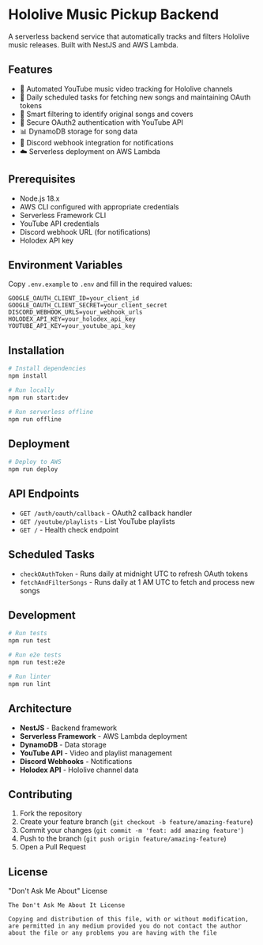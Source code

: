 # Hololive Music Pickup Backend

A serverless backend service that automatically tracks and filters Hololive music releases. Built with NestJS and AWS Lambda.

## Features

- 🎵 Automated YouTube music video tracking for Hololive channels
- 🔄 Daily scheduled tasks for fetching new songs and maintaining OAuth tokens
- 🎯 Smart filtering to identify original songs and covers
- 🔐 Secure OAuth2 authentication with YouTube API
- 📊 DynamoDB storage for song data
- 🔔 Discord webhook integration for notifications
- ☁️ Serverless deployment on AWS Lambda

## Prerequisites

- Node.js 18.x
- AWS CLI configured with appropriate credentials
- Serverless Framework CLI
- YouTube API credentials
- Discord webhook URL (for notifications)
- Holodex API key

## Environment Variables

Copy `.env.example` to `.env` and fill in the required values:

```env
GOOGLE_OAUTH_CLIENT_ID=your_client_id
GOOGLE_OAUTH_CLIENT_SECRET=your_client_secret
DISCORD_WEBHOOK_URLS=your_webhook_urls
HOLODEX_API_KEY=your_holodex_api_key
YOUTUBE_API_KEY=your_youtube_api_key
```

## Installation

```bash
# Install dependencies
npm install

# Run locally
npm run start:dev

# Run serverless offline
npm run offline
```

## Deployment

```bash
# Deploy to AWS
npm run deploy
```

## API Endpoints

- `GET /auth/oauth/callback` - OAuth2 callback handler
- `GET /youtube/playlists` - List YouTube playlists
- `GET /` - Health check endpoint

## Scheduled Tasks

- `checkOAuthToken` - Runs daily at midnight UTC to refresh OAuth tokens
- `fetchAndFilterSongs` - Runs daily at 1 AM UTC to fetch and process new songs

## Development

```bash
# Run tests
npm run test

# Run e2e tests
npm run test:e2e

# Run linter
npm run lint
```

## Architecture

- **NestJS** - Backend framework
- **Serverless Framework** - AWS Lambda deployment
- **DynamoDB** - Data storage
- **YouTube API** - Video and playlist management
- **Discord Webhooks** - Notifications
- **Holodex API** - Hololive channel data

## Contributing

1. Fork the repository
2. Create your feature branch (`git checkout -b feature/amazing-feature`)
3. Commit your changes (`git commit -m 'feat: add amazing feature'`)
4. Push to the branch (`git push origin feature/amazing-feature`)
5. Open a Pull Request

## License

"Don't Ask Me About" License

```
The Don't Ask Me About It License

Copying and distribution of this file, with or without modification, are permitted in any medium provided you do not contact the author about the file or any problems you are having with the file
```
